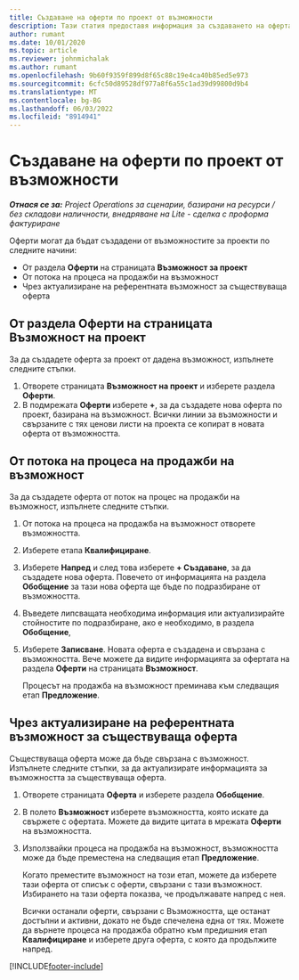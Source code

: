 ```yaml
---
title: Създаване на оферти по проект от възможности
description: Тази статия предоставя информация за създаването на оферта на проект от възможност.
author: rumant
ms.date: 10/01/2020
ms.topic: article
ms.reviewer: johnmichalak
ms.author: rumant
ms.openlocfilehash: 9b60f9359f899d8f65c88c19e4ca40b85ed5e973
ms.sourcegitcommit: 6cfc50d89528df977a8f6a55c1ad39d99800d9b4
ms.translationtype: MT
ms.contentlocale: bg-BG
ms.lasthandoff: 06/03/2022
ms.locfileid: "8914941"
---
```

# <a name="create-project-quotes-from-opportunities"></a>Създаване на оферти по проект от възможности

_**Отнася се за:** Project Operations за сценарии, базирани на ресурси / без складови наличности, внедряване на Lite - сделка с проформа фактуриране_

Оферти могат да бъдат създадени от възможностите за проекти по следните начини:

- От раздела **Оферти** на страницата **Възможност за проект**
- От потока на процеса на продажби на възможност
- Чрез актуализиране на референтната възможност за съществуваща оферта

## <a name="from-the-quotes-tab-of-the-project-opportunity-page"></a>От раздела Оферти на страницата Възможност на проект

За да създадете оферта за проект от дадена възможност, изпълнете следните стъпки.

1. Отворете страницата **Възможност на проект** и изберете раздела **Оферти**. 
2. В подмрежата **Оферти** изберете **+**, за да създадете нова оферта по проект, базирана на възможност. Всички линии за възможности и свързаните с тях ценови листи на проекта се копират в новата оферта от възможността.

## <a name="from-the-opportunity-sales-process-flow"></a>От потока на процеса на продажби на възможност

За да създадете оферта от поток на процес на продажби на възможност, изпълнете следните стъпки.

1. От потока на процеса на продажба на възможност отворете възможността.
2. Изберете етапа **Квалифициране**. 
3. Изберете **Напред** и след това изберете **+ Създаване**, за да създадете нова оферта. Повечето от информацията на раздела **Обобщение** за тази нова оферта ще бъде по подразбиране от възможността. 
4. Въведете липсващата необходима информация или актуализирайте стойностите по подразбиране, ако е необходимо, в раздела **Обобщение**,
5. Изберете **Записване**. Новата оферта е създадена и свързана с възможността. Вече можете да видите информацията за офертата на раздела **Оферти** на страницата **Възможност**. 

   Процесът на продажба на възможност преминава към следващия етап **Предложение**.


## <a name="by-updating-the-opportunity-reference-on-an-existing-quote"></a>Чрез актуализиране на референтната възможност за съществуваща оферта

Съществуваща оферта може да бъде свързана с възможност. Изпълнете следните стъпки, за да актуализирате информацията за възможността за съществуваща оферта.

1. Отворете страницата **Оферта** и изберете раздела **Обобщение**.
2. В полето **Възможност** изберете възможността, която искате да свържете с офертата. Можете да видите цитата в мрежата **Оферти** на възможността. 
3. Използвайки процеса на продажба на възможност, възможността може да бъде преместена на следващия етап **Предложение**. 

   Когато преместите възможност на този етап, можете да изберете тази оферта от списък с оферти, свързани с тази възможност. Избирането на тази оферта показва, че продължавате напред с нея.

   Всички останали оферти, свързани с Възможността, ще останат достъпни и активни, докато не бъде спечелена една от тях. Можете да върнете процеса на продажба обратно към предишния етап **Квалифициране** и изберете друга оферта, с която да продължите напред.


[!INCLUDE[footer-include](../includes/footer-banner.md)]